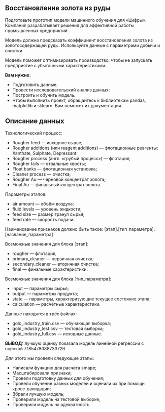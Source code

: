 ## Восстановление золота из руды

Подготовьте прототип модели машинного обучения для «Цифры». Компания разрабатывает решения для эффективной работы промышленных предприятий.

Модель должна предсказать коэффициент восстановления золота из золотосодержащей руды. Используйте данные с параметрами добычи и очистки.

Модель поможет оптимизировать производство, чтобы не запускать предприятие с убыточными характеристиками.

**Вам нужно:**

- Подготовить данные;
- Провести исследовательский анализ данных;
- Построить и обучить модель.
- Чтобы выполнить проект, обращайтесь к библиотекам pandas, matplotlib и sklearn. Вам поможет их документация.

## Описание данных

Технологический процесс:

- Rougher feed — исходное сырье;
- Rougher additions (или reagent additions) — флотационные реагенты: Xanthate, Sulphate, Depressant:
- Rougher process (англ. «грубый процесс») — флотация;
- Rougher tails — отвальные хвосты;
- Float banks — флотационная установка;
- Cleaner process — очистка;
- Rougher Au — черновой концентрат золота;
- Final Au — финальный концентрат золота.

Параметры этапов:

- air amount — объём воздуха;
- fluid levels — уровень жидкости;
- feed size — размер гранул сырья;
- feed rate — скорость подачи.

Наименование признаков должно быть такое: [этап].[тип_параметра].[название_параметра]

Возможные значения для блока [этап]:

- rougher — флотация;
- primary_cleaner — первичная очистка;
- secondary_cleaner — вторичная очистка;
- final — финальные характеристики.

Возможные значения для блока [тип_параметра]:

- input — параметры сырья;
- output — параметры продукта;
- state — параметры, характеризующие текущее состояние этапа;
- calculation — расчётные характеристики.

Данные находятся в трёх файлах:

- gold_industry_train.csv — обучающая выборка;
- gold_industry_test.csv — тестовая выборка;
- gold_industry_full.csv — исходные данные.

**ВЫВОД:** лучшую оценку показала модель линейной регрессии с оценкой 7.185478088733726

Для этого мы провели следующие этапы:

- Написали функцию для расчета smape;
- Масштабировали признаки;
- Провели подготовку данных для обучения;
- Провели обучение разных моделей и оценили их при помощи кросс-валидации;
- Вбрали лучшую модель;
- Проверили модель на тестовой выборке;
- Проверили модель на адекватность.
